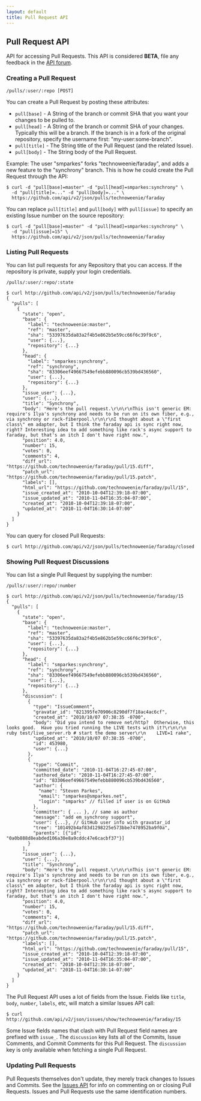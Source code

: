 ```yaml
---
layout: default
title: Pull Request API
---
```


## Pull Request API

API for accessing Pull Requests.  This API is considered **BETA**, file any
feedback in the [API forum](http://support.github.com/discussions/api).

### Creating a Pull Request

    /pulls/:user/:repo [POST]

You can create a Pull Request by posting these attributes:

* `pull[base]` - A String of the branch or commit SHA that you want your changes to be pulled to.
* `pull[head]` - A String of the branch or commit SHA of your changes.  Typically this will be a branch.  If the branch is in a fork of the original repository, specify the username first: "my-user:some-branch".
* `pull[title]` - The String title of the Pull Request (and the related Issue).
* `pull[body]` - The String body of the Pull Request.

Example: The user "smparkes" forks "technoweenie/faraday", and adds a new
feature to the "synchrony" branch.  This is how he could create the Pull
Request through the API:

    $ curl -d "pull[base]=master" -d "pull[head]=smparkes:synchrony" \
      -d "pull[title]=..." -d "pull[body]=..." \
      https://github.com/api/v2/json/pulls/technoweenie/faraday

You can replace `pull[title]` and `pull[body]` with `pull[issue]` to specify an existing Issue number on the source repository:

    $ curl -d "pull[base]=master" -d "pull[head]=smparkes:synchrony" \
      -d "pull[issue]=15" \
      https://github.com/api/v2/json/pulls/technoweenie/faraday

### Listing Pull Requests

You can list pull requests for any Repository that you can access.  If the
repository is private, supply your login credentials.

    /pulls/:user/:repo/:state

    $ curl http://github.com/api/v2/json/pulls/technoweenie/faraday
    {
      "pulls": [
        {
          "state": "open",
          "base": {
            "label": "technoweenie:master",
            "ref": "master",
            "sha": "53397635da83a2f4b5e862b5e59cc66f6c39f9c6",
            "user": {...},
            "repository": {...}
          },
          "head": {
            "label": "smparkes:synchrony",
            "ref": "synchrony",
            "sha": "83306eef49667549efebb880096cb539bd436560",
            "user": {...},
            "repository": {...}
          },
          "issue_user": {...},
          "user": {...},
          "title": "Synchrony",
          "body": "Here's the pull request.\r\n\r\nThis isn't generic EM: require's Ilya's synchrony and needs to be run on its own fiber, e.g., via synchrony or rack-fiberpool.\r\n\r\nI thought about a \"first class\" em adapter, but I think the faraday api is sync right now, right? Interesting idea to add something like rack's async support to faraday, but that's an itch I don't have right now.",
          "position": 4.0,
          "number": 15,
          "votes": 0,
          "comments": 4,
          "diff_url": "https://github.com/technoweenie/faraday/pull/15.diff",
          "patch_url": "https://github.com/technoweenie/faraday/pull/15.patch",
          "labels": [],
          "html_url": "https://github.com/technoweenie/faraday/pull/15",
          "issue_created_at": "2010-10-04T12:39:18-07:00",
          "issue_updated_at": "2010-11-04T16:35:04-07:00",
          "created_at": "2010-10-04T12:39:18-07:00",
          "updated_at": "2010-11-04T16:30:14-07:00"
        }
      ]
    }

You can query for closed Pull Requests:

    $ curl http://github.com/api/v2/json/pulls/technoweenie/faraday/closed

### Showing Pull Request Discussions

You can list a single Pull Request by supplying the number:

    /pulls/:user/:repo/:number

    $ curl http://github.com/api/v2/json/pulls/technoweenie/faraday/15
    {
      "pulls": [
        {
          "state": "open",
          "base": {
            "label": "technoweenie:master",
            "ref": "master",
            "sha": "53397635da83a2f4b5e862b5e59cc66f6c39f9c6",
            "user": {...},
            "repository": {...}
          },
          "head": {
            "label": "smparkes:synchrony",
            "ref": "synchrony",
            "sha": "83306eef49667549efebb880096cb539bd436560",
            "user": {...},
            "repository": {...}
          },
          "discussion": [
            {
              "type": "IssueComment",
              "gravatar_id": "821395fe70906c8290df7f18ac4ac6cf",
              "created_at": "2010/10/07 07:38:35 -0700",
              "body": "Did you intend to remove net/http?  Otherwise, this looks good.  Have you tried running the LIVE tests with it?\r\n\r\n    ruby test/live_server.rb # start the demo server\r\n    LIVE=1 rake",
              "updated_at": "2010/10/07 07:38:35 -0700",
              "id": 453980,
              "user": {...}
            },
            {
              "type": "Commit",
              "committed_date": "2010-11-04T16:27:45-07:00",
              "authored_date": "2010-11-04T16:27:45-07:00",
              "id": "83306eef49667549efebb880096cb539bd436560",
              "author": {
                "name": "Steven Parkes",
                "email": "smparkes@smparkes.net",
                "login": "smparks" // filled if user is on GitHub
              },
              "committer": { ... }, // same as author
              "message": "add em_synchrony support",
              "user": {...}, // GitHub user info with gravatar_id
              "tree": "101492b4af83d1298225e573bbe7478952ba9f0a",
              "parents": [{"id": "0a0b888d8eabded106a30e8a9cddc47e6cacbf37"}]
            }
          ],
          "issue_user": {...},
          "user": {...},
          "title": "Synchrony",
          "body": "Here's the pull request.\r\n\r\nThis isn't generic EM: require's Ilya's synchrony and needs to be run on its own fiber, e.g., via synchrony or rack-fiberpool.\r\n\r\nI thought about a \"first class\" em adapter, but I think the faraday api is sync right now, right? Interesting idea to add something like rack's async support to faraday, but that's an itch I don't have right now.",
          "position": 4.0,
          "number": 15,
          "votes": 0,
          "comments": 4,
          "diff_url": "https://github.com/technoweenie/faraday/pull/15.diff",
          "patch_url": "https://github.com/technoweenie/faraday/pull/15.patch",
          "labels": [],
          "html_url": "https://github.com/technoweenie/faraday/pull/15",
          "issue_created_at": "2010-10-04T12:39:18-07:00",
          "issue_updated_at": "2010-11-04T16:35:04-07:00",
          "created_at": "2010-10-04T12:39:18-07:00",
          "updated_at": "2010-11-04T16:30:14-07:00"
        }
      ]
    }

The Pull Request API uses a lot of fields from the Issue.  Fields like `title`, `body`, `number`, `labels`, etc, will match a similar Issues API call:

    $ curl http://github.com/api/v2/json/issues/show/technoweenie/faraday/15

Some Issue fields names that clash with Pull Request field names are prefixed
with `issue_`.  The `discussion` key lists all of the Commits, Issue Comments, and Commit Comments for this Pull Request.  The `discussion` key is only available when fetching a single Pull Request.

### Updating Pull Requests

Pull Requests themselves don't update, they merely track changes to Issues and
Commits.  See the [Issues API](/p/issues.html) for info on commenting on or
closing Pull Requests.  Issues and Pull Requests use the same identification
numbers.
